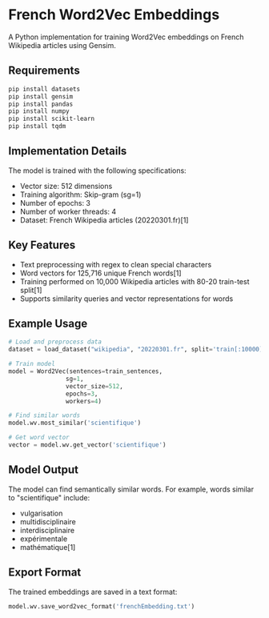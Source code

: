 # French Word2Vec Embeddings

A Python implementation for training Word2Vec embeddings on French Wikipedia articles using Gensim.

## Requirements

```bash
pip install datasets
pip install gensim
pip install pandas
pip install numpy
pip install scikit-learn
pip install tqdm
```

## Implementation Details

The model is trained with the following specifications:
- Vector size: 512 dimensions
- Training algorithm: Skip-gram (sg=1)
- Number of epochs: 3
- Number of worker threads: 4
- Dataset: French Wikipedia articles (20220301.fr)[1]

## Key Features

- Text preprocessing with regex to clean special characters
- Word vectors for 125,716 unique French words[1]
- Training performed on 10,000 Wikipedia articles with 80-20 train-test split[1]
- Supports similarity queries and vector representations for words

## Example Usage

```python
# Load and preprocess data
dataset = load_dataset("wikipedia", "20220301.fr", split='train[:10000]')

# Train model
model = Word2Vec(sentences=train_sentences, 
                sg=1, 
                vector_size=512, 
                epochs=3, 
                workers=4)

# Find similar words
model.wv.most_similar('scientifique')

# Get word vector
vector = model.wv.get_vector('scientifique')
```

## Model Output

The model can find semantically similar words. For example, words similar to "scientifique" include:
- vulgarisation
- multidisciplinaire
- interdisciplinaire
- expérimentale
- mathématique[1]

## Export Format

The trained embeddings are saved in a text format:
```python
model.wv.save_word2vec_format('frenchEmbedding.txt')
```
